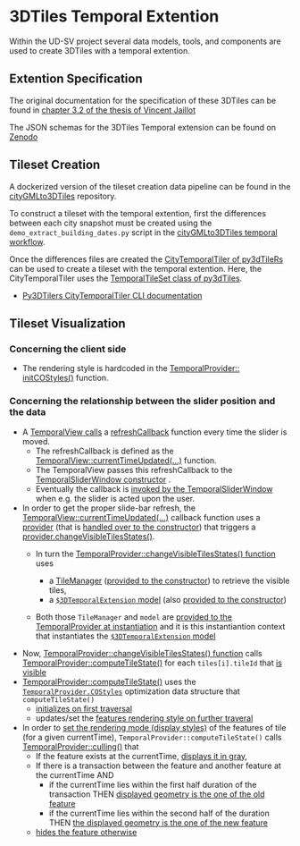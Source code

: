 # 3DTiles Temporal Extention
Within the UD-SV project several data models, tools, and components are used to create 3DTiles with a temporal extention.

## Extention Specification
The original documentation for the specification of these 3DTiles can be found in [chapter 3.2 of the thesis of Vincent Jaillot](./Jaillot2020Extract.md) 

The JSON schemas for the 3DTiles Temporal extension can be found on [Zenodo](https://zenodo.org/record/3596881) 

## Tileset Creation
A dockerized version of the tileset creation data pipeline can be found in the [cityGMLto3DTiles](https://github.com/VCityTeam/cityGMLto3DTiles) repository.

To construct a tileset with the temporal extention, first the differences between each city snapshot must be created using the `demo_extract_building_dates.py` script in the [cityGMLto3DTiles temporal workflow](https://github.com/VCityTeam/cityGMLto3DTiles/tree/master/PythonCallingDocker#running-the-temporal-tiler-workflow).

Once the differences files are created the [CityTemporalTiler of py3dTileRs](https://github.com/VCityTeam/py3dtilers/blob/master/py3dtilers/CityTiler/CityTemporalTiler.py#L4) can be used to create a tileset with the temporal extention. Here, the CityTemporalTiler uses the [TemporalTileSet class of py3dTiles](https://github.com/VCityTeam/py3dtiles/blob/Tiler/py3dtiles/temporal_extension_tileset.py#L8).

* [Py3DTilers CityTemporalTiler CLI documentation](https://github.com/VCityTeam/py3dtilers/tree/master/py3dtilers/CityTiler#citytemporaltiler-features)

## Tileset Visualization

### Concerning the client side 
* The rendering style is hardcoded in the [TemporalProvider:: initCOStyles()](https://github.com/VCityTeam/UD-Viz/blob/master/src/Widgets/Temporal/ViewModel/TemporalProvider.js#L67) function.

### Concerning the relationship between the slider position and the data
* A [TemporalView calls](https://github.com/VCityTeam/UD-Viz/blob/master/src/Widgets/Temporal/View/TemporalView.js#L46) a [refreshCallback](https://github.com/VCityTeam/UD-Viz/blob/master/src/Widgets/Temporal/View/TemporalView.js#L31) function every time the slider is moved.
  * The refreshCallback is defined as the [TemporalView::currentTimeUpdated(...)](https://github.com/VCityTeam/UD-Viz/blob/master/src/Widgets/Temporal/View/TemporalView.js#L25) function.
  * The TemporalView passes this refreshCallback to the [TemporalSliderWindow constructor](https://github.com/VCityTeam/UD-Viz/blob/master/src/Widgets/Temporal/View/TemporalView.js#L46) .
  * Eventually the callback is [invoked by the TemporalSliderWindow](https://github.com/VCityTeam/UD-Viz/blob/master/src/Widgets/Temporal/View/TemporalSliderWindow.js#L88) when e.g. the slider is acted upon the user.
* In order to get the proper slide-bar refresh, the [TemporalView::currentTimeUpdated(...)](https://github.com/VCityTeam/UD-Viz/blob/master/src/Widgets/Temporal/View/TemporalView.js#L25) callback function uses a [provider](https://github.com/VCityTeam/UD-Viz/blob/master/src/Widgets/Temporal/View/TemporalView.js#L18) (that is [handled over to the constructor](https://github.com/VCityTeam/UD-Viz/blob/master/src/Widgets/Temporal/TemporalModule.js#L29)) that triggers a [provider.changeVisibleTilesStates()](https://github.com/VCityTeam/UD-Viz/blob/master/src/Widgets/Temporal/View/TemporalView.js#L29).
  * In turn the [TemporalProvider::changeVisibleTilesStates() function](https://github.com/VCityTeam/UD-Viz/blob/master/src/Widgets/Temporal/ViewModel/TemporalProvider.js#L333) uses 
    * a [TileManager](https://github.com/VCityTeam/UD-Viz/blob/master/src/Widgets/Temporal/ViewModel/TemporalProvider.js#L334) ([provided to the constructor](https://github.com/VCityTeam/UD-Viz/blob/master/src/Widgets/Temporal/ViewModel/TemporalProvider.js#L29)) to retrieve the visible tiles,
    * a [`$3DTemporalExtension` model](https://github.com/VCityTeam/UD-Viz/blob/master/src/Widgets/Temporal/TemporalModule.js#L21) (also [provided to the constructor](https://github.com/VCityTeam/UD-Viz/blob/master/src/Widgets/Temporal/ViewModel/TemporalProvider.js#L27))  
  
  * Both those `TileManager` and `model` are [provided to the TemporalProvider at instantiation](https://github.com/VCityTeam/UD-Viz/blob/master/src/Widgets/Temporal/TemporalModule.js#L24) and it is this instantiantion context that instantiates the [`$3DTemporalExtension` model](https://github.com/VCityTeam/UD-Viz/blob/master/src/Widgets/Temporal/TemporalModule.js#L21)
* Now, [TemporalProvider::changeVisibleTilesStates() function](https://github.com/VCityTeam/UD-Viz/blob/master/src/Widgets/Temporal/ViewModel/TemporalProvider.js#L333) calls [TemporalProvider::computeTileState()](https://github.com/VCityTeam/UD-Viz/blob/master/src/Widgets/Temporal/ViewModel/TemporalProvider.js#L336) for each `tiles[i].tileId` that [is visible](https://github.com/VCityTeam/UD-Viz/blob/master/src/Widgets/Temporal/ViewModel/TemporalProvider.js#L334)
* [TemporalProvider::computeTileState()](https://github.com/VCityTeam/UD-Viz/blob/master/src/Widgets/Temporal/ViewModel/TemporalProvider.js#L336) 
  uses the [`TemporalProvider.COStyles`](https://github.com/VCityTeam/UD-Viz/blob/master/src/Widgets/Temporal/ViewModel/TemporalProvider.js#L39)
  optimization data structure that `computeTileState()`
  * [initializes on first traversal](https://github.com/VCityTeam/UD-Viz/blob/master/src/Widgets/Temporal/ViewModel/TemporalProvider.js#L296)
  * updates/set the [features rendering style on further traveral](https://github.com/VCityTeam/UD-Viz/blob/master/src/Widgets/Temporal/ViewModel/TemporalProvider.js#L287)
* In order to [set the rendering mode (display styles)](https://github.com/VCityTeam/UD-Viz/blob/master/src/Widgets/Temporal/ViewModel/TemporalProvider.js#L336) of the features of tile (for a given currentTime), `TemporalProvider::computeTileState()` calls 
  [TemporalProvider::culling()](https://github.com/VCityTeam/UD-Viz/blob/master/src/Widgets/Temporal/ViewModel/TemporalProvider.js#L178) that 
  * If the feature exists at the currentTime, [displays it in gray](https://github.com/VCityTeam/UD-Viz/blob/master/src/Widgets/Temporal/ViewModel/TemporalProvider.js#L188),
  * If there is a transaction between the feature and another feature at the currentTime AND
     * if the currentTime lies within the first half duration of the transaction THEN [displayed geometry is the one of the old feature](https://github.com/VCityTeam/UD-Viz/blob/master/src/Widgets/Temporal/ViewModel/TemporalProvider.js#L211)
     * if the currentTime lies within the second half of the duration THEN [the displayed geometry is the one of the new feature](https://github.com/VCityTeam/UD-Viz/blob/master/src/Widgets/Temporal/ViewModel/TemporalProvider.js#L229) 
  * [hides the feature otherwise](https://github.com/VCityTeam/UD-Viz/blob/master/src/Widgets/Temporal/ViewModel/TemporalProvider.js#L264)
